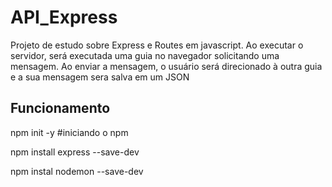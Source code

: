 # API_Express

Projeto de estudo sobre Express e Routes em javascript. Ao executar o servidor, será executada uma guia no navegador solicitando uma mensagem. Ao enviar
a mensagem, o usuário será direcionado à outra guia e a sua mensagem sera salva em um JSON

## Funcionamento

npm init -y #iniciando o npm

npm install express --save-dev 

npm instal nodemon --save-dev 


